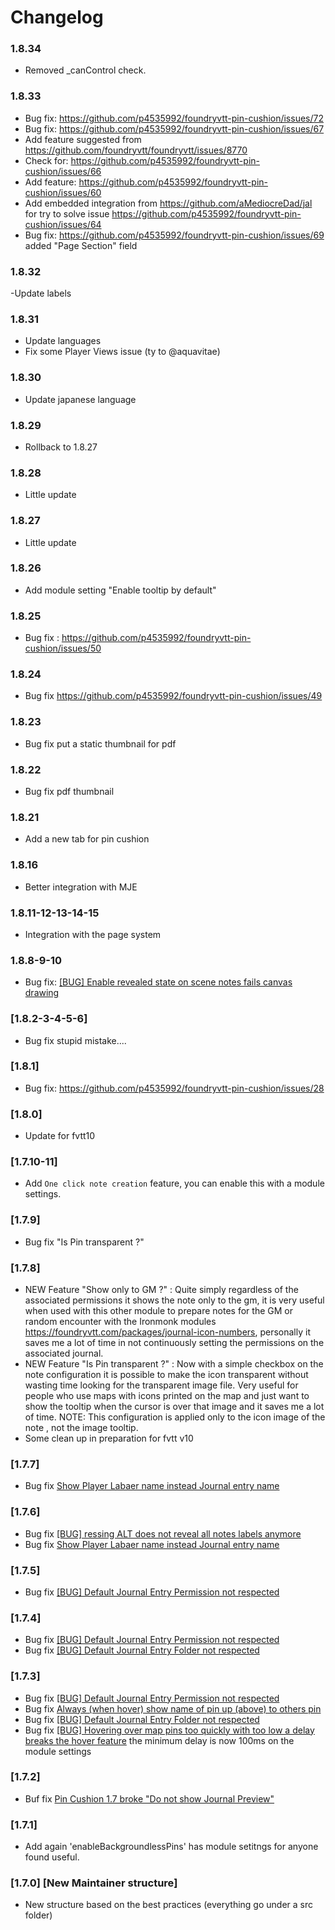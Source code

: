 # Changelog
### 1.8.34

- Removed _canControl check.

### 1.8.33

- Bug fix: https://github.com/p4535992/foundryvtt-pin-cushion/issues/72
- Bug fix: https://github.com/p4535992/foundryvtt-pin-cushion/issues/67
- Add feature suggested from https://github.com/foundryvtt/foundryvtt/issues/8770
- Check for: https://github.com/p4535992/foundryvtt-pin-cushion/issues/66
- Add feature: https://github.com/p4535992/foundryvtt-pin-cushion/issues/60
- Add embedded integration from https://github.com/aMediocreDad/jal for try to solve issue https://github.com/p4535992/foundryvtt-pin-cushion/issues/64
- Bug fix: https://github.com/p4535992/foundryvtt-pin-cushion/issues/69 added "Page Section" field

### 1.8.32 

-Update labels

### 1.8.31 

- Update languages 
- Fix some Player Views issue (ty to @aquavitae)

### 1.8.30

- Update japanese language

### 1.8.29

- Rollback to 1.8.27

### 1.8.28

- Little update

### 1.8.27

- Little update

### 1.8.26

- Add module setting "Enable tooltip by default"

### 1.8.25

- Bug fix : https://github.com/p4535992/foundryvtt-pin-cushion/issues/50

### 1.8.24

- Bug fix https://github.com/p4535992/foundryvtt-pin-cushion/issues/49

### 1.8.23

- Bug fix put a static thumbnail for pdf

### 1.8.22

- Bug fix pdf thumbnail

### 1.8.21

- Add a new tab for pin cushion

### 1.8.16

- Better integration with MJE

### 1.8.11-12-13-14-15

- Integration with the page system

### 1.8.8-9-10

- Bug fix: [[BUG] Enable revealed state on scene notes fails canvas drawing](https://github.com/p4535992/foundryvtt-pin-cushion/issues/37)

### [1.8.2-3-4-5-6]

- Bug fix stupid mistake....

### [1.8.1]

- Bug fix: https://github.com/p4535992/foundryvtt-pin-cushion/issues/28

### [1.8.0]

- Update for fvtt10

### [1.7.10-11]

- Add `One click note creation` feature, you can enable this with a module settings.

### [1.7.9]

- Bug fix "Is Pin transparent ?"

### [1.7.8]

- NEW Feature "Show only to GM ?" : Quite simply regardless of the associated permissions it shows the note only to the gm, it is very useful when used with this other module to prepare notes for the GM or random encounter with the Ironmonk modules https://foundryvtt.com/packages/journal-icon-numbers, personally it saves me a lot of time in not continuously setting the permissions on the associated journal.
- NEW Feature "Is Pin transparent ?" : Now with a simple checkbox on the note configuration it is possible to make the icon transparent without wasting time looking for the transparent image file. Very useful for people who use maps with icons printed on the map and just want to show the tooltip when the cursor is over that image and it saves me a lot of time. NOTE: This configuration is applied only to the icon image of the note , not the image tooltip.
- Some clean up in preparation for fvtt v10

### [1.7.7]

- Bug fix [Show Player Labaer name instead Journal entry name](https://github.com/p4535992/foundryvtt-pin-cushion/issues/21)

### [1.7.6]

- Bug fix [[BUG] ressing ALT does not reveal all notes labels anymore](https://github.com/p4535992/foundryvtt-pin-cushion/issues/22)
- Bug fix [Show Player Labaer name instead Journal entry name](https://github.com/p4535992/foundryvtt-pin-cushion/issues/21)

### [1.7.5]

- Bug fix [[BUG] Default Journal Entry Permission not respected](https://github.com/p4535992/foundryvtt-pin-cushion/issues/20)

### [1.7.4]

- Bug fix [[BUG] Default Journal Entry Permission not respected](https://github.com/p4535992/foundryvtt-pin-cushion/issues/20)
- Bug fix [[BUG] Default Journal Entry Folder not respected](https://github.com/p4535992/foundryvtt-pin-cushion/issues/19)

### [1.7.3]

- Bug fix [[BUG] Default Journal Entry Permission not respected](https://github.com/p4535992/foundryvtt-pin-cushion/issues/20)
- Bug fix [Always (when hover) show name of pin up (above) to others pin](https://github.com/p4535992/foundryvtt-pin-cushion/issues/16)
- Bug fix [[BUG] Default Journal Entry Folder not respected](https://github.com/p4535992/foundryvtt-pin-cushion/issues/19)
- Bug fix [[BUG] Hovering over map pins too quickly with too low a delay breaks the hover feature](https://github.com/p4535992/foundryvtt-pin-cushion/issues/18) the minimum delay is now 100ms on the module settings

### [1.7.2]

- Buf fix [Pin Cushion 1.7 broke "Do not show Journal Preview"](https://github.com/p4535992/foundryvtt-pin-cushion/issues/15)

### [1.7.1]

- Add again 'enableBackgroundlessPins' has module setitngs for anyone found useful.

### [1.7.0] [New Maintainer structure]

- New structure based on the best practices (everything go under a src folder)



